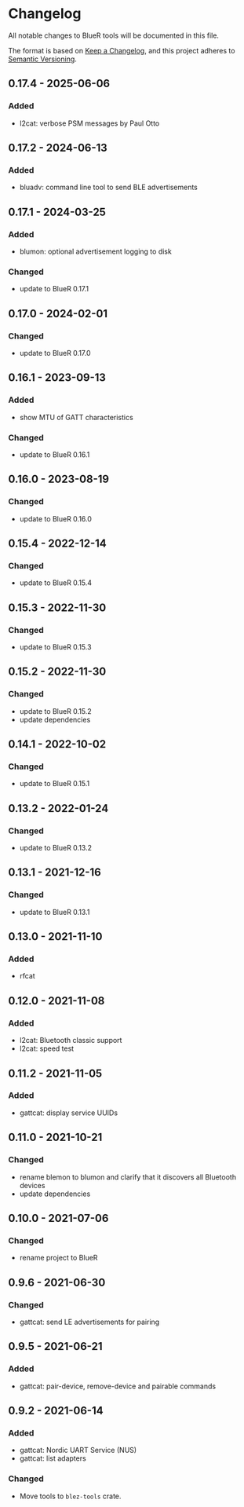 # Changelog
All notable changes to BlueR tools will be documented in this file.

The format is based on [Keep a Changelog](https://keepachangelog.com/en/1.0.0/),
and this project adheres to [Semantic Versioning](https://semver.org/spec/v2.0.0.html).

## 0.17.4 - 2025-06-06
### Added
- l2cat: verbose PSM messages by Paul Otto

## 0.17.2 - 2024-06-13
### Added
- bluadv: command line tool to send BLE advertisements

## 0.17.1 - 2024-03-25
### Added
- blumon: optional advertisement logging to disk
### Changed
- update to BlueR 0.17.1

## 0.17.0 - 2024-02-01
### Changed
- update to BlueR 0.17.0

## 0.16.1 - 2023-09-13
### Added
- show MTU of GATT characteristics
### Changed
- update to BlueR 0.16.1

## 0.16.0 - 2023-08-19
### Changed
- update to BlueR 0.16.0

## 0.15.4 - 2022-12-14
### Changed
- update to BlueR 0.15.4

## 0.15.3 - 2022-11-30
### Changed
- update to BlueR 0.15.3

## 0.15.2 - 2022-11-30
### Changed
- update to BlueR 0.15.2
- update dependencies

## 0.14.1 - 2022-10-02
### Changed
- update to BlueR 0.15.1

## 0.13.2 - 2022-01-24
### Changed
- update to BlueR 0.13.2

## 0.13.1 - 2021-12-16
### Changed
- update to BlueR 0.13.1

## 0.13.0 - 2021-11-10
### Added
- rfcat

## 0.12.0 - 2021-11-08
### Added
- l2cat: Bluetooth classic support
- l2cat: speed test

## 0.11.2 - 2021-11-05
### Added
- gattcat: display service UUIDs

## 0.11.0 - 2021-10-21
### Changed
- rename blemon to blumon and clarify that it discovers all Bluetooth devices
- update dependencies

## 0.10.0 - 2021-07-06
### Changed
- rename project to BlueR

## 0.9.6 - 2021-06-30
### Changed
- gattcat: send LE advertisements for pairing

## 0.9.5 - 2021-06-21
### Added
- gattcat: pair-device, remove-device and pairable commands

## 0.9.2 - 2021-06-14
### Added
- gattcat: Nordic UART Service (NUS) 
- gattcat: list adapters
### Changed
- Move tools to `blez-tools` crate.
